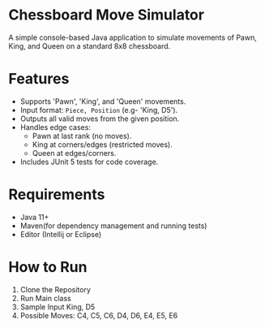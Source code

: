 # Chessboard Move Simulator

A simple console-based Java application to simulate movements of Pawn, King, and Queen on a standard 8x8 chessboard.

# Features
- Supports 'Pawn', 'King', and 'Queen' movements.
- Input format: `Piece, Position` (e.g- 'King, D5').
- Outputs all valid moves from the given position.
- Handles edge cases:
  - Pawn at last rank (no moves).
  - King at corners/edges (restricted moves).
  - Queen at edges/corners.
- Includes JUnit 5 tests for code coverage.

# Requirements
- Java 11+
- Maven(for dependency management and running tests)
- Editor (Intellij or Eclipse)

# How to Run

1. Clone the Repository
2. Run Main class
3. Sample Input
   King, D5
4. Possible Moves: C4, C5, C6, D4, D6, E4, E5, E6
